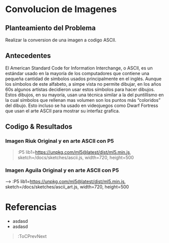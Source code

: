 # Convolucion de Imagenes

## Planteamiento del Problema

Realizar la conversion de una imagen a codigo ASCII.

## Antecedentes

El American Standard Code for Information Interchange, o ASCII, es un estándar usado en la mayoría de los computadores que contiene una pequeña cantidad de símbolos usados principalmente en el inglés. Aunque los símbolos de este alfabeto, a simpe vista no permite dibujar, en los años 60s algunos artistas decidieron usar estos símbolos para hacer dibujos. Estos dibujos, en su mayoría, usan una técnica similar a la del puntillismo en la cual símbolos que rellenan mas volumen son los puntos más “coloridos” del dibujo. Esto incluso se ha usado en videojuegos como Dwarf Fortress que usan el arte ASCII para mostrar su interfaz grafica.

## Codigo & Resultados

### Imagen Riuk Original y en arte ASCII con P5

> :P5 lib1=https://unpkg.com/ml5@latest/dist/ml5.min.js, sketch=/docs/sketches/ascii.js, width=720, height=500

### Imagen Aguila Original y en arte ASCII con P5

--> :P5 lib1=https://unpkg.com/ml5@latest/dist/ml5.min.js, sketch=/docs/sketches/ascii_art.js, width=720, height=500

# Referencias

- asdasd
- asdasd

> :ToCPrevNext